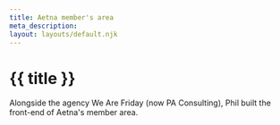 ```yaml
---
title: Aetna member's area
meta_description:
layout: layouts/default.njk
---
```


# {{ title }}

Alongside the agency We Are Friday (now PA Consulting), Phil built the front-end of Aetna's member area.
